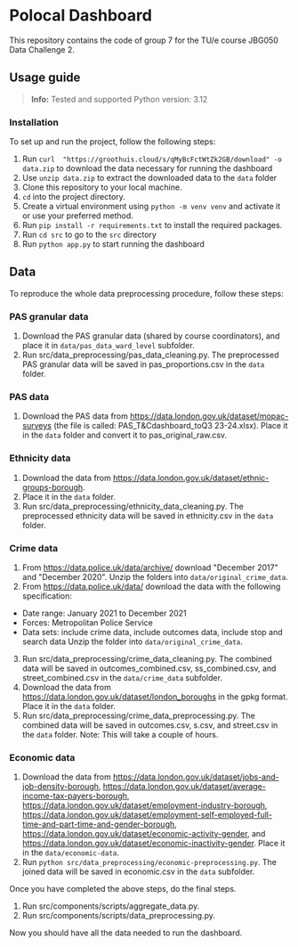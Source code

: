 # Polocal Dashboard
This repository contains the code of group 7 for the TU/e course JBG050 Data Challenge 2.


## Usage guide
> **Info:** Tested and supported Python version: 3.12

### Installation
To set up and run the project, follow the following steps:

1. Run `curl  "https://groothuis.cloud/s/qMyBcFctWtZk2GB/download" -o data.zip` to download the data necessary for running the dashboard
2. Use `unzip data.zip` to extract the downloaded data to the `data` folder
3. Clone this repository to your local machine.
4. `cd` into the project directory.
5. Create a virtual environment using `python -m venv venv` and activate it or use your preferred method.
6. Run `pip install -r requirements.txt` to install the required packages.
7. Run `cd src` to go to the `src` directory
8. Run `python app.py` to start running the dashboard


## Data
To reproduce the whole data preprocessing procedure, follow these steps:

### PAS granular data
1. Download the PAS granular data (shared by course coordinators), and place it in `data/pas_data_ward_level` subfolder.
2. Run src/data_preprocessing/pas_data_cleaning.py. The preprocessed PAS granular data will be saved in pas_proportions.csv in the `data` folder.

### PAS data
1. Download the PAS data from https://data.london.gov.uk/dataset/mopac-surveys (the file is called: PAS_T&Cdashboard_toQ3 23-24.xlsx). Place it in the `data` folder and convert it to pas_original_raw.csv.

### Ethnicity data
1. Download the data from https://data.london.gov.uk/dataset/ethnic-groups-borough.
2. Place it in the `data` folder.
3. Run src/data_preprocessing/ethnicity_data_cleaning.py. The preprocessed ethnicity data will be saved in ethnicity.csv in the `data` folder.

### Crime data
1. From https://data.police.uk/data/archive/ download "December 2017" and "December 2020". Unzip the folders into `data/original_crime_data`.
2. From https://data.police.uk/data/ download the data with the following specification: 
- Date range: January 2021 to December 2021
- Forces: Metropolitan Police Service
- Data sets: include crime data, include outcomes data, include stop and search data
Unzip the folder into `data/original_crime_data`.
3. Run src/data_preprocessing/crime_data_cleaning.py. The combined data will be saved in outcomes_combined.csv, ss_combined.csv, and street_combined.csv in the `data/crime_data` subfolder.
4. Download the data from https://data.london.gov.uk/dataset/london_boroughs in the gpkg format. Place it in the `data` folder.
5. Run src/data_preprocessing/crime_data_preprocessing.py. The combined data will be saved in outcomes.csv, s.csv, and street.csv in the `data` folder. Note: This will take a couple of hours.

### Economic data
1. Download the data from https://data.london.gov.uk/dataset/jobs-and-job-density-borough, https://data.london.gov.uk/dataset/average-income-tax-payers-borough, https://data.london.gov.uk/dataset/employment-industry-borough, https://data.london.gov.uk/dataset/employment-self-employed-full-time-and-part-time-and-gender-borough, https://data.london.gov.uk/dataset/economic-activity-gender, and https://data.london.gov.uk/dataset/economic-inactivity-gender. Place it in the `data/economic-data`.
2. Run `python src/data_preprocessing/economic-preprocessing.py`. The joined data will be saved in economic.csv in the `data` subfolder.

Once you have completed the above steps, do the final steps.
1. Run src/components/scripts/aggregate_data.py.
2. Run src/components/scripts/data_preprocessing.py.

Now you should have all the data needed to run the dashboard.

